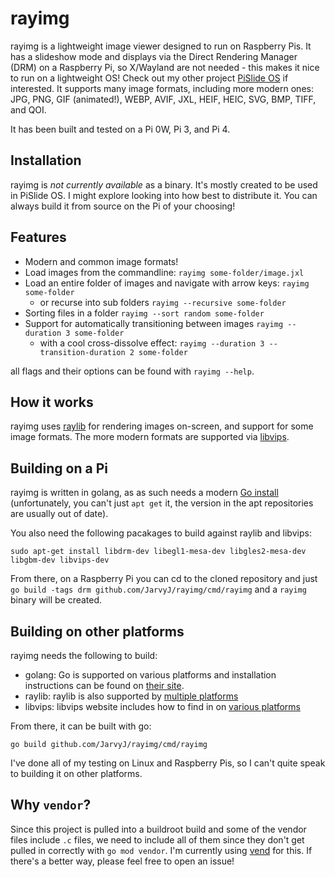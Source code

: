# rayimg

rayimg is a lightweight image viewer designed to run on Raspberry Pis. It has a slideshow mode and displays via the Direct Rendering Manager (DRM) on a Raspberry Pi, so X/Wayland are not needed - this makes it nice to run on a lightweight OS! Check out my other project [PiSlide OS](https://github.com/JarvyJ/pislide-os) if interested. It supports many image formats, including more modern ones: JPG, PNG, GIF (animated!), WEBP, AVIF, JXL, HEIF, HEIC, SVG, BMP, TIFF, and QOI.

It has been built and tested on a Pi 0W, Pi 3, and Pi 4.

## Installation
rayimg is _not currently available_ as a binary. It's mostly created to be used in PiSlide OS. I might explore looking into how best to distribute it. You can always build it from source on the Pi of your choosing!

## Features
- Modern and common image formats!
- Load images from the commandline: `rayimg some-folder/image.jxl`
- Load an entire folder of images and navigate with arrow keys: `rayimg some-folder`
  - or recurse into sub folders `rayimg --recursive some-folder`
- Sorting files in a folder `rayimg --sort random some-folder`
- Support for automatically transitioning between images `rayimg --duration 3 some-folder`
  - with a cool cross-dissolve effect: `rayimg --duration 3 --transition-duration 2 some-folder`

all flags and their options can be found with `rayimg --help`.

## How it works
rayimg uses [raylib](https://www.raylib.com/) for rendering images on-screen, and support for some image formats. The more modern formats are supported via [libvips](https://www.libvips.org/).

## Building on a Pi
rayimg is written in golang, as as such needs a modern [Go install](https://go.dev/doc/install) (unfortunately, you can't just `apt get` it, the version in the apt repositories are usually out of date).

You also need the following pacakages to build against raylib and libvips:
```
sudo apt-get install libdrm-dev libegl1-mesa-dev libgles2-mesa-dev libgbm-dev libvips-dev
```

From there, on a Raspberry Pi you can cd to the cloned repository and just `go build -tags drm github.com/JarvyJ/rayimg/cmd/rayimg` and a `rayimg` binary will be created.

## Building on other platforms
rayimg needs the following to build:
- golang: Go is supported on various platforms and installation instructions can be found on [their site](https://go.dev/doc/install).
- raylib: raylib is also supported by [multiple platforms](https://www.raylib.com/#supported-platforms)
- libvips: libvips website includes how to find in on [various platforms](https://www.libvips.org/install.html)

From there, it can be built with go:
```
go build github.com/JarvyJ/rayimg/cmd/rayimg
```

I've done all of my testing on Linux and Raspberry Pis, so I can't quite speak to building it on other platforms.

## Why `vendor`?
Since this project is pulled into a buildroot build and some of the vendor files include `.c` files, we need to include all of them since they don't get pulled in correctly with `go mod vendor`. I'm currently using [vend](https://github.com/nomad-software/vend) for this. If there's a better way, please feel free to open an issue!
